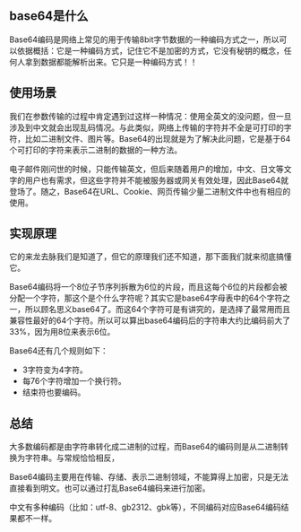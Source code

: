 ## base64是什么
Base64编码是网络上常见的用于传输8bit字节数据的一种编码方式之一，所以可以依据概括：它是一种编码方式，记住它不是加密的方式，它没有秘钥的概念，任何人拿到数据都能解析出来。它只是一种编码方式！！

## 使用场景
我们在参数传输的过程中肯定遇到过这样一种情况：使用全英文的没问题，但一旦涉及到中文就会出现乱码情况。与此类似，网络上传输的字符并不全是可打印的字符，比如二进制文件、图片等。Base64的出现就是为了解决此问题，它是基于64个可打印的字符来表示二进制的数据的一种方法。

电子邮件刚问世的时候，只能传输英文，但后来随着用户的增加，中文、日文等文字的用户也有需求，但这些字符并不能被服务器或网关有效处理，因此Base64就登场了。随之，Base64在URL、Cookie、网页传输少量二进制文件中也有相应的使用。

## 实现原理
它的来龙去脉我们是知道了，但它的原理我们还不知道，那下面我们就来彻底搞懂它。

Base64编码将一个8位子节序列拆散为6位的片段，而且这每个6位的片段都会被分配一个字符，那这个是个什么字符呢？其实它是base64字母表中的64个字符之一，所以顾名思义base64了。而这64个字符可是有讲究的，是选择了最常用而且兼容性最好的64个字符。所以可以算出base64编码后的字符串大约比编码前大了33%，因为用8位来表示6位。

Base64还有几个规则如下：
- 3字符变为4字符。
- 每76个字符增加一个换行符。
- 结束符也要编码。

## 总结
大多数编码都是由字符串转化成二进制的过程，而Base64的编码则是从二进制转换为字符串。与常规恰恰相反，

Base64编码主要用在传输、存储、表示二进制领域，不能算得上加密，只是无法直接看到明文。也可以通过打乱Base64编码来进行加密。

中文有多种编码（比如：utf-8、gb2312、gbk等），不同编码对应Base64编码结果都不一样。